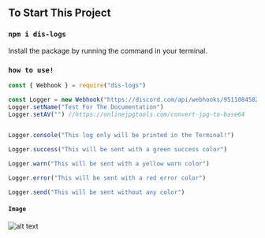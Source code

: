 ## To Start This Project

### `npm i dis-logs`

Install the package by running the command in your terminal.

### `how to use!`

```js
const { Webhook } = require("dis-logs")

const Logger = new Webhook("https://discord.com/api/webhooks/951108458206355496/33DeJM8wbmrP_6T39TUzXe8FUGGm0zH0q-pHpZ3_emibHgm-rfAUtU18nJ-V_Atc3BW5");
Logger.setName("Test For The Documentation")
Logger.setAV("") //https://onlinejpgtools.com/convert-jpg-to-base64


Logger.console("This log only will be printed in the Terminal!")

Logger.success("This will be sent with a green success color")

Logger.warn("This will be sent with a yellow warn color")

Logger.error("This will be sent with a red error color")

Logger.send("This will be sent without any color") 
```
#### `Image`

![alt text](https://cdn.discordapp.com/attachments/780313867300896798/902623007518900245/unknown.png)